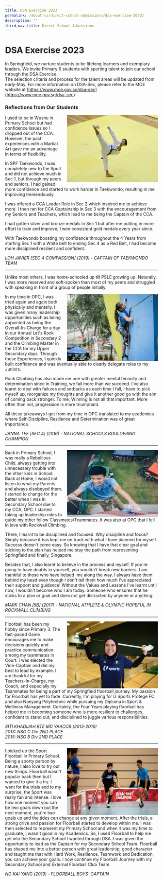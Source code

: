 ```yaml
---
title: DSA Exercise 2023
permalink: /about-us/direct-school-admissions/dsa-exercise-2023/
description: ""
third_nav_title: Direct School Admissions
---
```

# **DSA Exercise 2023**
In Springfield, we nurture students to be lifelong learners and exemplary leaders. We invite Primary 6 students with sporting talent to join our school through the DSA Exercise.
<br>The selection criteria and process for the talent areas will be updated from early-May. For more information on DSA-Sec, please refer to the MOE website at [https://www.moe.gov.sg/dsa-sec](https://www.moe.gov.sg/dsa-sec)



### Reflections from Our Students

<img src="/images/javier.jpg" style="width:300px;height:220px;margin-left:15px;" align="right">

I used to be in Wushu in Primary School but had confidence issues so I dropped out of the CCA. However, the past experiences with a Martial Art gave me an advantage in terms of flexibility.

In SPF Taekwondo, I was completely new to the Sport and did not achieve much in Sec 1, but through my peers and seniors, I had gained more confidence and started to work harder in Taekwondo, resulting in me improving tremendously.

I was offered a CCA Leader Role in Sec 2 which inspired me to achieve more. I then ran for CCA Captainship in Sec 3 with the encouragement from my Seniors and Teachers, which lead to me being the Captain of the CCA.

I had gotten silver and bronze medals in Sec 1 but after me putting in more effort to train and improve, I won consistent gold medals every year since.

With Taekwondo boosting my confidence throughout the 4 Years from starting Sec 1 with a White belt to ending Sec 4 as a Red Belt, I had become more disciplined resilient and confident.

_LOH JAVIER \[SEC 4 COMPASSION\] (2019) - CAPTAIN OF TAEKWONDO TEAM_

* * *


Unlike most others, I was home-schooled up till PSLE growing up. Naturally, I was more reserved and soft-spoken than most of my peers and struggled with speaking in front of a group of people initially.

<img src="/images/JENNA.jpg" style="width:300px;height:220px;margin-left:15px;" align="right">

In my time in OPC, I was tried again and again both physically and mentally. I was given many leadership opportunities such as being appointed as being the Overall-In-Charge for a day in our Annual Let's Rock Competition in Secondary 2 and the Climbing Master in the CCA for my Upper Secondary days. Through these Experiences, I quickly built confidence and was eventually able to clearly delegate roles to my Juniors. 

Rock Climbing has also made me one with greater mental tenacity and determination since in Training, we fail more than we succeed. I've also learnt to deal with failures and setbacks as each time I fall, I have to pick myself up, reorganize my thoughts and give it another good go with the aim of coming back stronger. To me, Winning is not all that important. More often than not, progression is more triumphant.

All these takeaways I got from my time in OPC translated to my academics where Self-Discipline, Resilience and Determination was of great Importance.

_JANNA TEE \[SEC 4\] (2016) - NATIONAL SCHOOLS BOULDERING CHAMPION_

* * *

<img src="/images/MARK.jpg" style="width:300px;height:220px;margin-left:15px;" align="right">

Back in Primary School, I was really a Rebellious Child, always getting into unnecessary trouble with the other kids in School. Back at Home, I would not listen to what my Parents and always disobeyed them. I started to change for the better when I was in Secondary School due to my CCA, OPC. I started taking up leadership roles to guide my other fellow Classmates/Teammates. It was also at OPC that I fell in love with Rockwall Climbing.

There, I learnt to be disciplined and focused. Why discipline and focus? Simply because it has kept me on track with what I have planned for myself. Success doesn't come easy. So knowing that I have that clear goal and sticking to the plan has helped me stay the path from representing Springfield and finally, Singapore.

Besides that, I also learnt to believe in the process and myself. If you're going to have doubts in yourself, you wouldn't break new barriers. I am thankful to those who have helped&nbsp; me along the way. I always have them behind my head even though I don't tell them how much I've appreciated their support and guidance! Without the Values and Lessons I've learnt until now, I wouldn't become who I am today. Someone who ensures that he sticks to a plan or goal and does not get distracted by anyone or anything.

_MARK CHAN \[5B\] (2017) - NATIONAL ATHLETE &amp; OLYMPIC HOPEFUL IN ROCKWALL CLIMBING_

* * *

<img src="/images/F404C84B.jpeg" style="width:300px;height:220px;margin-left:15px;" align="right">

Floorball has been my hobby since Primary 3. The fast-paced Game encourages me to make decisions quickly and practice communication among my teammates in Court. I was elected the Vice-Captain and did my best to lead by example. 
I am thankful for my Teachers-In-Charge, my Coach, and especially my Teammates for being a part of my Springfield floorball journey. My passion for Floorball has yet to fade. Currently, I'm playing for U Sports Protege FC and also Nanyang Polytechnic while pursuing my Diploma in Sport &amp; Wellness Management. Certainly, the Four Years playing floorball has helped me in becoming someone who is more resilient to challenges, confident to stand out, and disciplined to juggle various responsibilities.

_SITI KHADIJAH BTE MD YAACOB (2013-2016)_    
_2013: NSG C Div 2ND&nbsp;PLACE_     
_2015: NSG B Div 2ND PLACE_

* * *

<img src="/images/2019.jpg" style="width:300px;height:220px;margin-left:15px;" align="right">

I picked up the Sport Floorball in Primary School. Being a sporty person by nature, I also love to try out new things. Floorball wasn't popular back then but I wanted to give it a try. I went for the trials and to my surprise, the Sport was really fun and intense. I love how one moment you can be two goals down but the next moment, you're two goals up and the tides can change at any given moment. After the trials, a strong drive and passion for Floorball started to develop within me. I was then selected to represent my Primary School and when it was my time to graduate, I wasn't good in my Academics. So, I used Floorball to help me get into the Secondary School I wanted through DSA. I was given the opportunity to lead as the Captain for my Secondary School Team. Floorball has shaped me into a better person with great leadership, good character and taught me that with Hard Work, Resilience, Teamwork and Dedication, you can achieve your goals. I now continue my Floorball Journey with my Secondary School and External Floorball Club Team.  

_NG KAI YANG (2019) - FLOORBALL BOYS' CAPTAIN_